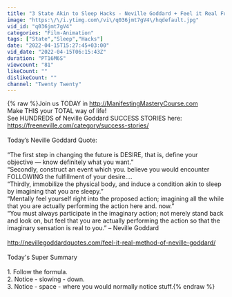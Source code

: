 ```yaml
---
title: "3 State Akin to Sleep Hacks - Neville Goddard + Feel it Real Fun with Mr Twenty Twenty and Victoria"
image: "https:\/\/i.ytimg.com\/vi\/q036jmt7gV4\/hqdefault.jpg"
vid_id: "q036jmt7gV4"
categories: "Film-Animation"
tags: ["State","Sleep","Hacks"]
date: "2022-04-15T15:27:45+03:00"
vid_date: "2022-04-15T06:15:43Z"
duration: "PT16M6S"
viewcount: "81"
likeCount: ""
dislikeCount: ""
channel: "Twenty Twenty"
---
```

{% raw %}Join us TODAY in <a rel="nofollow" target="blank" href="http://ManifestingMasteryCourse.com">http://ManifestingMasteryCourse.com</a> <br />Make THIS your TOTAL way of life!<br />See HUNDREDS of  Neville Goddard SUCCESS STORIES here:<br /><a rel="nofollow" target="blank" href="https://freeneville.com/category/success-stories/">https://freeneville.com/category/success-stories/</a><br /><br />Today’s Neville Goddard Quote:<br /><br />“The first step in changing the future is DESIRE, that is, define your objective — know definitely what you want.”<br />“Secondly, construct an event which you. believe you would encounter FOLLOWING the fulfillment of your desire….<br />“Thirdly, immobilize the physical body, and induce a condition akin to sleep by imagining that you are sleepy.”<br />“Mentally feel yourself right into the proposed action; imagining all the while that you are actually performing the action here and. now.”<br />“You must always participate in the imaginary action; not merely stand back and look on, but feel that you are actually performing the action so that the imaginary sensation is real to you.” – Neville Goddard<br /><br /><a rel="nofollow" target="blank" href="http://nevillegoddardquotes.com/feel-it-real-method-of-neville-goddard/">http://nevillegoddardquotes.com/feel-it-real-method-of-neville-goddard/</a><br /><br />Today's Super Summary<br /><br />1.  Follow the formula.<br />2.  Notice - slowing - down.<br />3. Notice - space - where you would normally notice stuff.{% endraw %}
